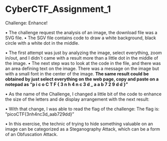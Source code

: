 # CyberCTF_Assignment_1

Challenge: Enhance!

•	The challenge request the analysis of an image, the download file was a SVG file.
•	The SGV file contains code to draw a white background, black circle with a white dot in the middle.
 
•	The first attempt was just by analyzing the image, select everything, zoom in/out, and I didn´t came with a result more than a little dot in the middle of the image.
•	The next step was to look at the code in the file, and there was an area defining text on the image. There was a message on the image but with a small font in the center of the image.
		**The same result could be obtained by just select everything on the web page, copy and paste on a notepad as “p i c o C T F { 3 n h 4 n c 3 d _ a a b 7 2 9 d d }”**

•	As the name of the Challenge, I changed a little bit of the code to enhance the size of the letters and de display arrangement with the next result:

 

•	With that change, I was able to read the flag of the challenge:
The flag is: “picoCTF{3nh4nc3d_aab729dd}”

•	In this exercise, the technic of trying to hide something valuable on an image can be categorized as a Steganography Attack, which can be a form of an Obfuscation Attack.
